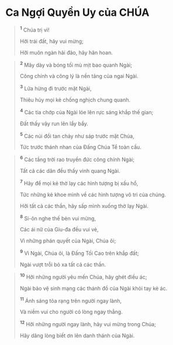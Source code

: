# Ca Ngợi Quyền Uy của CHÚA

> <sup><b>1</b></sup> Chúa trị vì!
> 
> Hỡi trái đất, hãy vui mừng;
> 
> Hỡi muôn ngàn hải đảo, hãy hân hoan.
>


> <sup><b>2</b></sup> Mây dày và bóng tối mù mịt bao quanh Ngài;
> 
> Công chính và công lý là nền tảng của ngai Ngài.
> 
> <sup><b>3</b></sup> Lửa hừng đi trước mặt Ngài,
> 
> Thiêu hủy mọi kẻ chống nghịch chung quanh.
> 
> <sup><b>4</b></sup> Các tia chớp của Ngài lóe lên rực sáng khắp thế gian;
> 
> Ðất thấy vậy run lên lẩy bẩy.
> 
> <sup><b>5</b></sup> Các núi đồi tan chảy như sáp trước mặt Chúa,
> 
> Tức trước thánh nhan của Ðấng Chúa Tể toàn cầu.
>


> <sup><b>6</b></sup> Các tầng trời rao truyền đức công chính Ngài;
> 
> Tất cả các dân đều thấy vinh quang Ngài.
> 
> <sup><b>7</b></sup> Hãy để mọi kẻ thờ lạy các hình tượng bị xấu hổ,
> 
> Tức những kẻ khoe mình về các hình tượng vô tri của chúng.
> 
> Hỡi tất cả các thần, hãy sấp mình xuống thờ lạy Ngài.
> 
> <sup><b>8</b></sup> Si-ôn nghe thế bèn vui mừng,
> 
> Các ái nữ của Giu-đa đều vui vẻ,
> 
> Vì những phán quyết của Ngài, Chúa ôi;
> 
> <sup><b>9</b></sup> Vì Ngài, Chúa ôi, là Ðấng Tối Cao trên khắp đất;
> 
> Ngài vượt trỗi bỏ xa tất cả các thần.
>


> <sup><b>10</b></sup> Hỡi những người yêu mến Chúa, hãy ghét điều ác;
> 
> Ngài bảo vệ sinh mạng các thánh đồ của Ngài khỏi tay kẻ ác.
> 
> <sup><b>11</b></sup> Ánh sáng tỏa rạng trên người ngay lành,
> 
> Và niềm vui cho người có lòng ngay thẳng.
> 
> <sup><b>12</b></sup> Hỡi những người ngay lành, hãy vui mừng trong Chúa;
> 
> Hãy dâng lòng biết ơn lên danh thánh của Ngài.
>